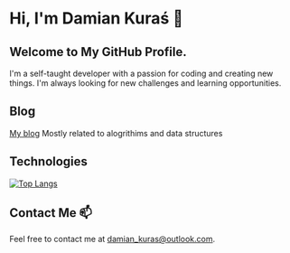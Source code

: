 # Hi, I'm Damian Kuraś 👋

## Welcome to My GitHub Profile.

I'm a self-taught developer with a passion for coding and creating new things. I'm always looking for new challenges and learning opportunities.

## Blog

[My blog](https://damiankuras.com/blog) Mostly related to alogrithims and data structures

## Technologies

[![Top Langs](https://github-readme-stats.vercel.app/api/top-langs/?username=damiankuras&layout=compact&hide=html&theme=dark&size_weight=0.5&count_weight=0.5)](https://github.com/anuraghazra/github-readme-stats)


## Contact Me 📫

Feel free to contact me at damian_kuras@outlook.com.
